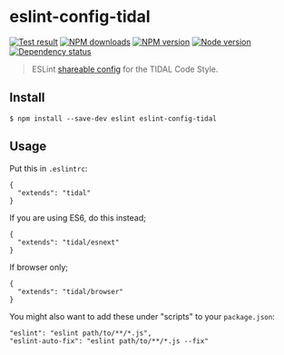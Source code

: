 # eslint-config-tidal

[![Test result](https://github.com/tidal-engineering/eslint-config-tidal/workflows/test/badge.svg "Test result")](https://github.com/tidal-engineering/eslint-config-tidal/actions)
[![NPM downloads](https://img.shields.io/npm/dm/eslint-config-tidal.svg "NPM downloads")](https://www.npmjs.com/package/eslint-config-tidal)
[![NPM version](https://img.shields.io/npm/v/eslint-config-tidal.svg "NPM version")](https://www.npmjs.com/package/eslint-config-tidal)
[![Node version](https://img.shields.io/node/v/eslint-config-tidal.svg "Node version")](https://www.npmjs.com/package/eslint-config-tidal)
[![Dependency status](https://img.shields.io/david/tidal-engineering/eslint-config-tidal.svg "Dependency status")](https://david-dm.org/tidal-engineering/eslint-config-tidal)

> ESLint [shareable config](http://eslint.org/docs/developer-guide/shareable-configs.html) for the TIDAL Code Style.

## Install

```
$ npm install --save-dev eslint eslint-config-tidal
```
## Usage

Put this in `.eslintrc`:

```
{
  "extends": "tidal"
}
```

If you are using ES6, do this instead;

```
{
  "extends": "tidal/esnext"
}
```

If browser only;
```
{
  "extends": "tidal/browser"
}
```

You might also want to add these under "scripts" to your `package.json`:

```
"eslint": "eslint path/to/**/*.js",
"eslint-auto-fix": "eslint path/to/**/*.js --fix"
```
